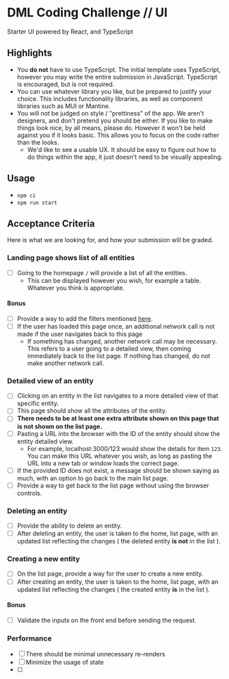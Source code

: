 # DML Coding Challenge // UI

Starter UI powered by React, and TypeScript

## Highlights

- You **do not** have to use TypeScript. The initial template uses TypeScript, however you may write the entire submission in JavaScript. TypeScript is encouraged, but is not required.
- You can use whatever library you like, but be prepared to justify your choice. This includes functionality libraries, as well as component libraries such as MUI or Mantine.
- You will not be judged on style / "prettiness" of the app. We aren't designers, and don't pretend you should be either. If you like to make things look nice, by all means, please do. However it won't be held against you if it looks basic. This allows you to focus on the code rather than the looks.
  - We'd like to see a usable UX. It should be easy to figure out how to do things within the app, it just doesn't need to be visually appealing.

## Usage

- `npm ci`
- `npm run start`

## Acceptance Criteria

Here is what we are looking for, and how your submission will be graded.

### Landing page shows list of all entities

- [ ] Going to the homepage `/` will provide a list of all the entities.
  - This can be displayed however you wish, for example a table. Whatever you think is appropriate.

#### Bonus

- [ ] Provide a way to add the filters mentioned [here](../api/README.md#search-an-entity#bonus).
- [ ] If the user has loaded this page once, an additional network call is not made if the user navigates back to this page
  - If something has changed, another network call may be necessary. This refers to a user going to a detailed view, then coming immediately back to the list page. If nothing has changed, do not make another network call.

### Detailed view of an entity

- [ ] Clicking on an entity in the list navigates to a more detailed view of that specific entity.
- [ ] This page should show all the attributes of the entity. 
- [ ] **There needs to be at least one extra attribute shown on this page that is not shown on the list page.**
- [ ] Pasting a URL into the browser with the ID of the entity should show the entity detailed view.
  - For example, localhost:3000/123 would show the details for item `123`. You can make this URL whatever you wish, as long as pasting the URL into a new tab or window loads the correct page.
- [ ] If the provided ID does not exist, a message should be shown saying as much, with an option to go back to the main list page.
- [ ] Provide a way to get back to the list page without using the browser controls.

### Deleting an entity

- [ ] Provide the ability to delete an entity.
- [ ] After deleting an entity, the user is taken to the home, list page, with an updated list reflecting the changes ( the deleted entity **is not** in the list ).

### Creating a new entity

- [ ] On the list page, provide a way for the user to create a new entity.
- [ ] After creating an entity, the user is taken to the home, list page, with an updated list reflecting the changes ( the created entity **is** in the list ).

#### Bonus

- [ ] Validate the inputs on the front end before sending the request.
 
### Performance

- [ ] There should be minimal unnecessary re-renders
- [ ] Minimize the usage of state
- [ ] 